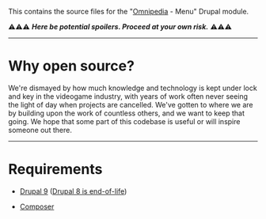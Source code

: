 This contains the source files for the "[Omnipedia](https://omnipedia.app/) -
Menu" Drupal module.

⚠️⚠️⚠️ ***Here be potential spoilers. Proceed at your own risk.*** ⚠️⚠️⚠️

----

# Why open source?

We're dismayed by how much knowledge and technology is kept under lock and key
in the videogame industry, with years of work often never seeing the light of
day when projects are cancelled. We've gotten to where we are by building upon
the work of countless others, and we want to keep that going. We hope that some
part of this codebase is useful or will inspire someone out there.

----

# Requirements

* [Drupal 9](https://www.drupal.org/download) ([Drupal 8 is end-of-life](https://www.drupal.org/psa-2021-11-30))

* [Composer](https://getcomposer.org/)
